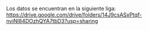 Los datos se encuentran en la siguiente liga: https://drive.google.com/drive/folders/14J9csASxPtqf-nviNl84DOzhQYA7tbD3?usp=sharing
